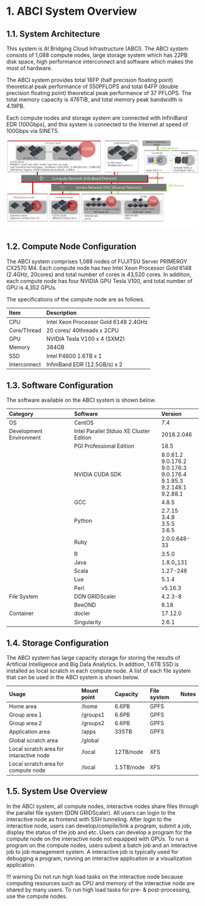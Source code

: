 # 1. ABCI System Overview

## 1.1. System Architecture

This system is AI Bridging Cloud Infrastructure (ABCI).
The ABCI system consists of 1,088 compute nodes, large storage system which has 22PB disk space, high performance interconnect and software which makes the most of hardware.

The ABCI system provides total 16FP (half precision floating point) theoretical peak performance of 550PFLOPS and total 64FP (double precision floating point) theoretical peak performance of 37 PFLOPS. 
The total memory capacity is 476TiB, and total memory peak bandwidth is 4.19PB.

Each compute nodes and storage system are connected with InfiniBand EDR (100Gbps), and this system is connected to the Internet at speed of 100Gbps via SINET5.

![Screenshot](img/abci_system_en.png)

## 1.2. Compute Node Configuration

The ABCI system comprises 1,088 nodes of FUJITSU Server PRIMERGY CX2570 M4.
Each compute node has two Intel Xeon Processor Gold 6148 (2.4GHz, 20cores) and total number of cores is 43,520 cores.
In addition, each compute node has four NVIDIA GPU Tesla V100, and total number of GPU is 4,352 GPUs.

The specifications of the compute node are as follows.

| Item | Description |
|:--|:--|
| CPU | Intel Xeon Processor Gold 6148 2.4GHz |
| Core/Thread | 20 cores/ 40threads x 2CPU |
| GPU | NVIDIA Tesla V100 x 4 (SXM2) |
| Memory | 384GB |
| SSD | Intel P4600 1.6TB x 1 |
| Interconnect | InfiniBand EDR (12.5GB/s) x 2 |

## 1.3. Software Configuration

The software available on the ABCI system is shown below.

| Category | Software | Version |
|:--|:--|:--|
|OS|CentOS|7.4|
|Development Environment|Intel Parallel Stduio XE Cluster Edition|2018.2.046|
| |PGI Professional Edition|18.5|
| |NVIDIA CUDA SDK|8.0.61.2<br>9.0.176.2<br>9.0.176.3<br> 9.0.176.4<br>9.1.85.3<br>9.2.148.1<br>9.2.88.1|
| |GCC|4.8.5|
| |Python|2.7.15<br>3.4.8<br>3.5.5<br>3.6.5|
| |Ruby|2.0.0.648-33|
| |R|3.5.0|
| |Java|1.8.0_131|
| |Scala|1.27-248|
| |Lua|5.1.4|
| |Perl|v5.16.3|
|File System|DDN GRIDScaler|4.2.3-8|
| |BeeOND|6.18|
|Container|docler|17.12.0|
| |Singularity|2.6.1|

## 1.4. Storage Configuration

The ABCI system has large capacity storage for storing the results of Artificial Intelligence and Big Data Analytics.
In addtion, 1.6TB SSD is installed as local scratch in each compute node.
A list of each file system that can be used in the ABCI system is shown below.

| Usage | Mount point | Capacity | File system | Notes |
|:--|:--|:--|:--|:--|
| Home area | /home | 6.6PB | GPFS | |
| Group area 1 | /groups1 | 6.6PB | GPFS | | 
| Group area 2 | /groups2 | 6.6PB |  GPFS | |
| Application area | /apps | 335TB | GPFS | |
| Global scratch area | /global |  | |
| Local scratch area for intaractive node | /local | 12TB/node | XFS | |
| Local scratch area for compute node | /local | 1.5TB/node | XFS | |

## 1.5. System Use Overview

In the ABCI system, all compute nodes, interactive nodes share files through the parallel file system (DDN GRIDScaler).
All users can login to the interactive node as frontend with SSH tunneling.
After login to the interactive node, users can develop/compile/link a program, submit a job, display the status of the job and etc.
Users can develop a program for the compute node on the interactive node not equipped with GPUs.
To run a program on the compute nodes, users submit a batch job and an interactive job to job management system.
A interactive job is typically used for debugging a program, running an interactive application or a visualization application.

!!! warning
    Do not run high load tasks on the interactive node because computing resources such as CPU and memory of the interactive node are shared by many users. To run high load tasks for pre- & post-processing, use the compute nodes.
